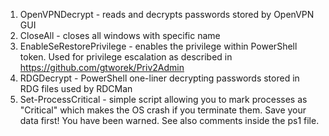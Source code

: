 1. OpenVPNDecrypt - reads and decrypts passwords stored by OpenVPN GUI
2. CloseAll - closes all windows with specific name
3. EnableSeRestorePrivilege - enables the privilege within PowerShell token. Used for privilege escalation as described in https://github.com/gtworek/Priv2Admin
4. RDGDecrypt - PowerShell one-liner decrypting passwords stored in RDG files used by RDCMan
5. Set-ProcessCritical - simple script allowing you to mark processes as "Critical" which makes the OS crash if you terminate them. Save your data first! You have been warned. See also comments inside the ps1 file.
